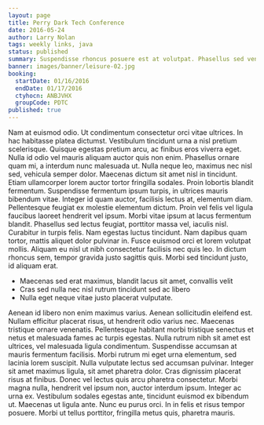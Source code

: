 ```yaml
---
layout: page
title: Perry Dark Tech Conference
date: 2016-05-24
author: Larry Nolan
tags: weekly links, java
status: published
summary: Suspendisse rhoncus posuere est at volutpat. Phasellus sed venenatis.
banner: images/banner/leisure-02.jpg
booking:
  startDate: 01/16/2016
  endDate: 01/17/2016
  ctyhocn: ANBJVHX
  groupCode: PDTC
published: true
---
```

Nam at euismod odio. Ut condimentum consectetur orci vitae ultrices. In hac habitasse platea dictumst. Vestibulum tincidunt urna a nisl pretium scelerisque. Quisque egestas pretium arcu, ac finibus eros viverra eget. Nulla id odio vel mauris aliquam auctor quis non enim. Phasellus ornare quam mi, a interdum nunc malesuada ut. Nulla neque leo, maximus nec nisl sed, vehicula semper dolor.
Maecenas dictum sit amet nisl in tincidunt. Etiam ullamcorper lorem auctor tortor fringilla sodales. Proin lobortis blandit fermentum. Suspendisse fermentum ipsum turpis, in ultrices mauris bibendum vitae. Integer id quam auctor, facilisis lectus at, elementum diam. Pellentesque feugiat ex molestie elementum dictum. Proin vel felis vel ligula faucibus laoreet hendrerit vel ipsum. Morbi vitae ipsum at lacus fermentum blandit. Phasellus sed lectus feugiat, porttitor massa vel, iaculis nisl. Curabitur in turpis felis. Nam egestas luctus tincidunt. Nam dapibus quam tortor, mattis aliquet dolor pulvinar in. Fusce euismod orci et lorem volutpat mollis. Aliquam eu nisl ut nibh consectetur facilisis nec quis leo. In dictum rhoncus sem, tempor gravida justo sagittis quis. Morbi sed tincidunt justo, id aliquam erat.

* Maecenas sed erat maximus, blandit lacus sit amet, convallis velit
* Cras sed nulla nec nisl rutrum tincidunt sed ac libero
* Nulla eget neque vitae justo placerat vulputate.

Aenean id libero non enim maximus varius. Aenean sollicitudin eleifend est. Nullam efficitur placerat risus, ut hendrerit odio varius nec. Maecenas tristique ornare venenatis. Pellentesque habitant morbi tristique senectus et netus et malesuada fames ac turpis egestas. Nulla rutrum nibh sit amet est ultrices, vel malesuada ligula condimentum. Suspendisse accumsan at mauris fermentum facilisis. Morbi rutrum mi eget urna elementum, sed lacinia lorem suscipit. Nulla vulputate lectus sed accumsan pulvinar. Integer sit amet maximus ligula, sit amet pharetra dolor.
Cras dignissim placerat risus at finibus. Donec vel lectus quis arcu pharetra consectetur. Morbi magna nulla, hendrerit vel ipsum non, auctor interdum ipsum. Integer ac urna ex. Vestibulum sodales egestas ante, tincidunt euismod ex bibendum ut. Maecenas ut ligula ante. Nunc eu purus orci. In in felis et risus tempor posuere. Morbi ut tellus porttitor, fringilla metus quis, pharetra mauris.

